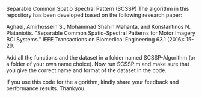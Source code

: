 Separable Common Spatio Spectral Pattern (SCSSP)
The algorithm in this repository has been developed based on the following research paper:

Aghaei, Amirhossein S., Mohammad Shahin Mahanta, and Konstantinos N. Plataniotis. "Separable Common Spatio-Spectral Patterns for Motor Imagery BCI Systems." IEEE Transactions on Biomedical Engineering 63.1 (2016): 15-29.

Add all the functions and the dataset in a folder named SCSSP-Algorithm (or a folder of your own name choice). Now run SCSSP.m and make sure that you give the correct name and format of the dataset in the code. 

If you use this code for the algorithm, kindly share your feedback and performance results. Thankyou. 
